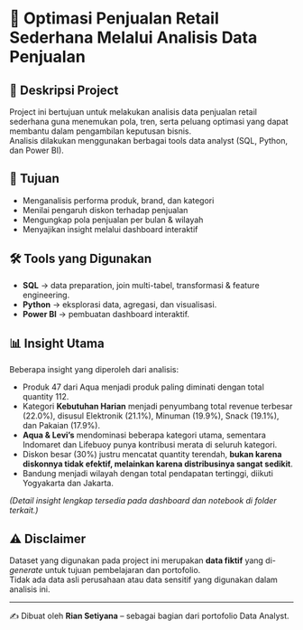 # 🧾 Optimasi Penjualan Retail Sederhana Melalui Analisis Data Penjualan

## 📌 Deskripsi Project
Project ini bertujuan untuk melakukan analisis data penjualan retail sederhana guna menemukan pola, tren, serta peluang optimasi yang dapat membantu dalam pengambilan keputusan bisnis.  
Analisis dilakukan menggunakan berbagai tools data analyst (SQL, Python, dan Power BI).

## 🎯 Tujuan
- Menganalisis performa produk, brand, dan kategori
- Menilai pengaruh diskon terhadap penjualan
- Mengungkap pola penjualan per bulan & wilayah
- Menyajikan insight melalui dashboard interaktif

## 🛠️ Tools yang Digunakan
- **SQL** → data preparation, join multi-tabel, transformasi & feature engineering.
- **Python** → eksplorasi data, agregasi, dan visualisasi.
- **Power BI** → pembuatan dashboard interaktif.

## 📊 Insight Utama
Beberapa insight yang diperoleh dari analisis:
- Produk 47 dari Aqua menjadi produk paling diminati dengan total quantity 112.
- Kategori **Kebutuhan Harian** menjadi penyumbang total revenue terbesar (22.0%), disusul Elektronik (21.1%), Minuman (19.9%), Snack (19.1%), dan Pakaian (17.9%).
- **Aqua & Levi’s** mendominasi beberapa kategori utama, sementara Indomaret dan Lifebuoy punya kontribusi merata di seluruh kategori.
- Diskon besar (30%) justru mencatat quantity terendah, **bukan karena diskonnya tidak efektif, melainkan karena distribusinya sangat sedikit**.
- Bandung menjadi wilayah dengan total pendapatan tertinggi, diikuti Yogyakarta dan Jakarta.

*(Detail insight lengkap tersedia pada dashboard dan notebook di folder terkait.)*

## ⚠️ Disclaimer
Dataset yang digunakan pada project ini merupakan **data fiktif** yang di-*generate* untuk tujuan pembelajaran dan portofolio.  
Tidak ada data asli perusahaan atau data sensitif yang digunakan dalam analisis ini.

---
✍️ Dibuat oleh **Rian Setiyana** – sebagai bagian dari portofolio Data Analyst.
